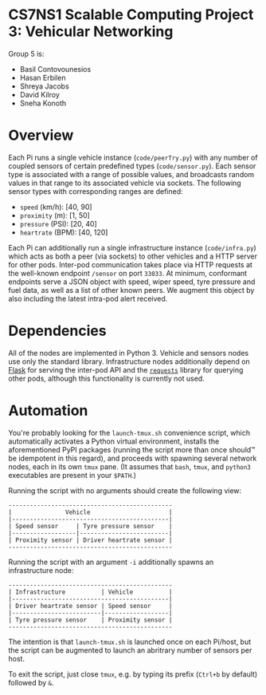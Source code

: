 # CS7NS1 Scalable Computing Project 3: Vehicular Networking

Group 5 is:
- Basil Contovounesios
- Hasan Erbilen
- Shreya Jacobs
- David Kilroy
- Sneha Konoth

# Overview

Each Pi runs a single vehicle instance (`code/peerTry.py`) with any number of
coupled sensors of certain predefined types (`code/sensor.py`).  Each sensor
type is associated with a range of possible values, and broadcasts random values
in that range to its associated vehicle via sockets.  The following sensor types
with corresponding ranges are defined:

- `speed` (km/h): [40, 90]
- `proximity` (m): [1, 50]
- `pressure` (PSI): [20, 40]
- `heartrate` (BPM): [40, 120]

Each Pi can additionally run a single infrastructure instance (`code/infra.py`)
which acts as both a peer (via sockets) to other vehicles and a HTTP server for
other pods.  Inter-pod communication takes place via HTTP requests at the
well-known endpoint `/sensor` on port `33033`.  At minimum, conformant endpoints
serve a JSON object with speed, wiper speed, tyre pressure and fuel data, as
well as a list of other known peers.  We augment this object by also including
the latest intra-pod alert received.

# Dependencies

All of the nodes are implemented in Python 3.  Vehicle and sensors nodes use
only the standard library.  Infrastructure nodes additionally depend on
[Flask](https://flask.palletsprojects.com/) for serving the inter-pod API and
the [`requests`](https://requests.readthedocs.io/) library for querying other
pods, although this functionality is currently not used.

# Automation

You're probably looking for the `launch-tmux.sh` convenience script, which
automatically activates a Python virtual environment, installs the
aforementioned PyPI packages (running the script more than once should™ be
idempotent in this regard), and proceeds with spawning several network nodes,
each in its own `tmux` pane.  (It assumes that `bash`, `tmux`, and `python3`
executables are present in your `$PATH`.)

Running the script with no arguments should create the following view:

```
----------------------------------------------
|               Vehicle                      |
|--------------------------------------------|
| Speed sensor     | Tyre pressure sensor    |
|------------------|-------------------------|
| Proximity sensor | Driver heartrate sensor |
----------------------------------------------
```

Running the script with an argument `-i` additionally spawns an infrastructure
node:

```
----------------------------------------------
| Infrastructure          | Vehicle          |
|--------------------------------------------|
| Driver heartrate sensor | Speed sensor     |
|-------------------------|------------------|
| Tyre pressure sensor    | Proximity sensor |
----------------------------------------------
```

The intention is that `launch-tmux.sh` is launched once on each Pi/host, but the
script can be augmented to launch an abritrary number of sensors per host.

To exit the script, just close `tmux`, e.g. by typing its prefix (`Ctrl+b` by
default) followed by `&`.
